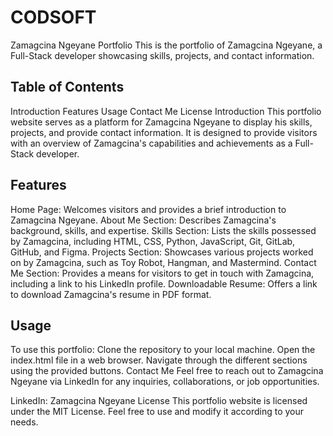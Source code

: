 # CODSOFT
Zamagcina Ngeyane Portfolio
This is the portfolio of Zamagcina Ngeyane, a Full-Stack developer showcasing skills, projects, and contact information.

## Table of Contents
Introduction
Features
Usage
Contact Me
License
Introduction
This portfolio website serves as a platform for Zamagcina Ngeyane to display his skills, projects, and provide contact information. It is designed to provide visitors with an overview of Zamagcina's capabilities and achievements as a Full-Stack developer.

## Features
Home Page: Welcomes visitors and provides a brief introduction to Zamagcina Ngeyane.
About Me Section: Describes Zamagcina's background, skills, and expertise.
Skills Section: Lists the skills possessed by Zamagcina, including HTML, CSS, Python, JavaScript, Git, GitLab, GitHub, and Figma.
Projects Section: Showcases various projects worked on by Zamagcina, such as Toy Robot, Hangman, and Mastermind.
Contact Me Section: Provides a means for visitors to get in touch with Zamagcina, including a link to his LinkedIn profile.
Downloadable Resume: Offers a link to download Zamagcina's resume in PDF format.

## Usage
To use this portfolio:
Clone the repository to your local machine.
Open the index.html file in a web browser.
Navigate through the different sections using the provided buttons.
Contact Me
Feel free to reach out to Zamagcina Ngeyane via LinkedIn for any inquiries, collaborations, or job opportunities.

LinkedIn: Zamagcina Ngeyane
License
This portfolio website is licensed under the MIT License. Feel free to use and modify it according to your needs.
